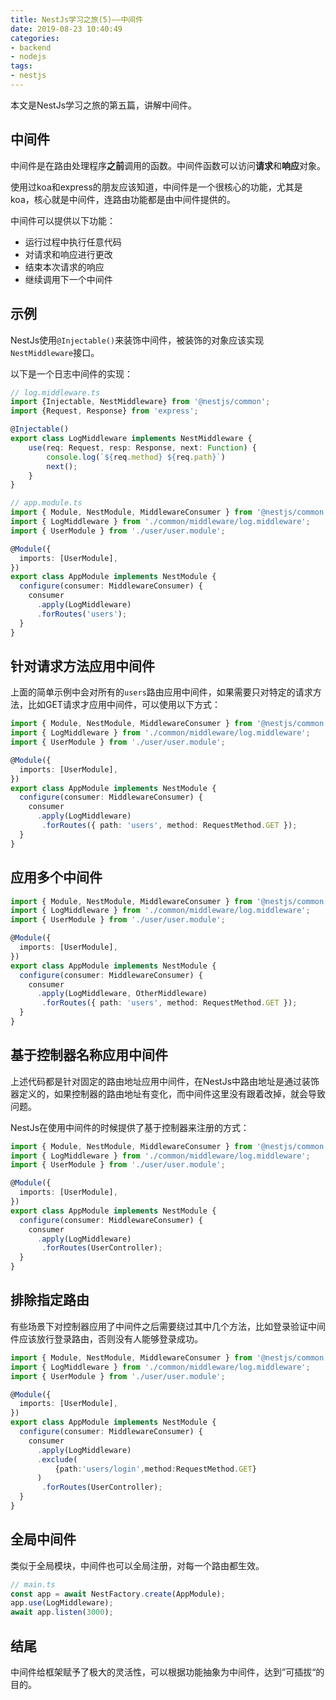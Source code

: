 ```yaml
---
title: NestJs学习之旅(5)——中间件
date: 2019-08-23 10:40:49
categories:
- backend
- nodejs
tags:
- nestjs
---
```


本文是NestJs学习之旅的第五篇，讲解中间件。

## 中间件

中间件是在路由处理程序**之前**调用的函数。中间件函数可以访问**请求**和**响应**对象。

使用过koa和express的朋友应该知道，中间件是一个很核心的功能，尤其是koa，核心就是中间件，连路由功能都是由中间件提供的。

中间件可以提供以下功能：

+ 运行过程中执行任意代码
+ 对请求和响应进行更改
+ 结束本次请求的响应
+ 继续调用下一个中间件

## 示例

NestJs使用`@Injectable()`来装饰中间件，被装饰的对象应该实现`NestMiddleware`接口。

以下是一个日志中间件的实现：

```ts
// log.middleware.ts
import {Injectable, NestMiddleware} from '@nestjs/common';
import {Request, Response} from 'express';

@Injectable()
export class LogMiddleware implements NestMiddleware {
    use(req: Request, resp: Response, next: Function) {
        console.log(`${req.method} ${req.path}`)
        next();
    }
}
```

```ts
// app.module.ts
import { Module, NestModule, MiddlewareConsumer } from '@nestjs/common';
import { LogMiddleware } from './common/middleware/log.middleware';
import { UserModule } from './user/user.module';

@Module({
  imports: [UserModule],
})
export class AppModule implements NestModule {
  configure(consumer: MiddlewareConsumer) {
    consumer
      .apply(LogMiddleware)
      .forRoutes('users');
  }
}
```

## 针对请求方法应用中间件

上面的简单示例中会对所有的`users`路由应用中间件，如果需要只对特定的请求方法，比如GET请求才应用中间件，可以使用以下方式：

```ts
import { Module, NestModule, MiddlewareConsumer } from '@nestjs/common';
import { LogMiddleware } from './common/middleware/log.middleware';
import { UserModule } from './user/user.module';

@Module({
  imports: [UserModule],
})
export class AppModule implements NestModule {
  configure(consumer: MiddlewareConsumer) {
    consumer
      .apply(LogMiddleware)
       .forRoutes({ path: 'users', method: RequestMethod.GET });
  }
}
```

## 应用多个中间件

```ts
import { Module, NestModule, MiddlewareConsumer } from '@nestjs/common';
import { LogMiddleware } from './common/middleware/log.middleware';
import { UserModule } from './user/user.module';

@Module({
  imports: [UserModule],
})
export class AppModule implements NestModule {
  configure(consumer: MiddlewareConsumer) {
    consumer
      .apply(LogMiddleware, OtherMiddleware)
       .forRoutes({ path: 'users', method: RequestMethod.GET });
  }
}
```

## 基于控制器名称应用中间件

上述代码都是针对固定的路由地址应用中间件，在NestJs中路由地址是通过装饰器定义的，如果控制器的路由地址有变化，而中间件这里没有跟着改掉，就会导致问题。

NestJs在使用中间件的时候提供了基于控制器来注册的方式：

```ts
import { Module, NestModule, MiddlewareConsumer } from '@nestjs/common';
import { LogMiddleware } from './common/middleware/log.middleware';
import { UserModule } from './user/user.module';

@Module({
  imports: [UserModule],
})
export class AppModule implements NestModule {
  configure(consumer: MiddlewareConsumer) {
    consumer
      .apply(LogMiddleware)
       .forRoutes(UserController);
  }
}
```

## 排除指定路由

有些场景下对控制器应用了中间件之后需要绕过其中几个方法，比如登录验证中间件应该放行登录路由，否则没有人能够登录成功。

```ts
import { Module, NestModule, MiddlewareConsumer } from '@nestjs/common';
import { LogMiddleware } from './common/middleware/log.middleware';
import { UserModule } from './user/user.module';

@Module({
  imports: [UserModule],
})
export class AppModule implements NestModule {
  configure(consumer: MiddlewareConsumer) {
    consumer
      .apply(LogMiddleware)
      .exclude(
          {path:'users/login',method:RequestMethod.GET}
      )
       .forRoutes(UserController);
  }
}
```

## 全局中间件

类似于全局模块，中间件也可以全局注册，对每一个路由都生效。

```ts
// main.ts
const app = await NestFactory.create(AppModule);
app.use(LogMiddleware);
await app.listen(3000);
```

## 结尾

中间件给框架赋予了极大的灵活性，可以根据功能抽象为中间件，达到”可插拔“的目的。
